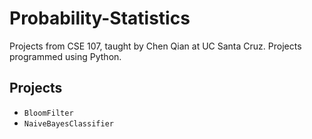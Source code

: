 # Probability-Statistics
Projects from CSE 107, taught by Chen Qian at UC Santa Cruz. Projects programmed
using Python.

## Projects
* `BloomFilter`
* `NaiveBayesClassifier`
